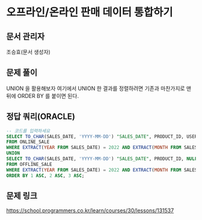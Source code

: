 # 오프라인/온라인 판매 데이터 통합하기
## 문서 관리자
조승효(문서 생성자)
## 문제 풀이
UNION 을 활용해보자 여기에서 UNION 한 결과를 정렬하려면 기존과 마찬가지로 맨 뒤에 ORDER BY 를 붙이면 된다.
## 정답 쿼리(ORACLE)
``` sql
-- 코드를 입력하세요
SELECT TO_CHAR(SALES_DATE, 'YYYY-MM-DD') "SALES_DATE", PRODUCT_ID, USER_ID, SALES_AMOUNT
FROM ONLINE_SALE
WHERE EXTRACT(YEAR FROM SALES_DATE) = 2022 AND EXTRACT(MONTH FROM SALES_DATE) = 3
UNION 
SELECT TO_CHAR(SALES_DATE, 'YYYY-MM-DD') "SALES_DATE", PRODUCT_ID, NULL, SALES_AMOUNT
FROM OFFLINE_SALE 
WHERE EXTRACT(YEAR FROM SALES_DATE) = 2022 AND EXTRACT(MONTH FROM SALES_DATE) = 3
ORDER BY 1 ASC, 2 ASC, 3 ASC;
```
## 문제 링크
https://school.programmers.co.kr/learn/courses/30/lessons/131537